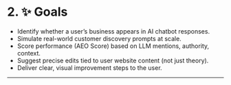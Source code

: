 # 2. ✨ Goals

- Identify whether a user’s business appears in AI chatbot responses.
- Simulate real-world customer discovery prompts at scale.
- Score performance (AEO Score) based on LLM mentions, authority, context.
- Suggest precise edits tied to user website content (not just theory).
- Deliver clear, visual improvement steps to the user.

---
